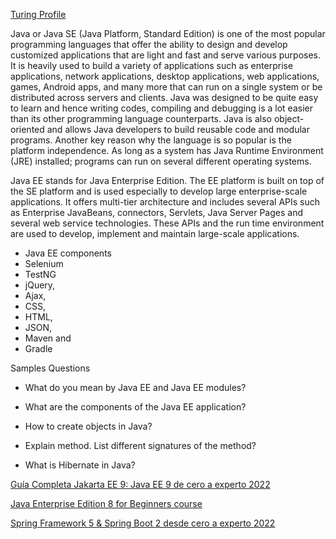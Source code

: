 [Turing Profile](https://www.turing.com/hire/java-ee-developers)

Java or Java SE (Java Platform, Standard Edition) is one of the most popular programming languages that offer the ability to design and develop customized applications that are light and fast and serve various purposes. It is heavily used to build a variety of applications such as enterprise applications, network applications, desktop applications, web applications, games, Android apps, and many more that can run on a single system or be distributed across servers and clients. Java was designed to be quite easy to learn and hence writing codes, compiling and debugging is a lot easier than its other programming language counterparts. Java is also object-oriented and allows Java developers to build reusable code and modular programs. Another key reason why the language is so popular is the platform independence. As long as a system has Java Runtime Environment (JRE) installed; programs can run on several different operating systems.

Java EE stands for Java Enterprise Edition. The EE platform is built on top of the SE platform and is used especially to develop large enterprise-scale applications. It offers multi-tier architecture and includes several APIs such as Enterprise JavaBeans, connectors, Servlets, Java Server Pages and several web service technologies. These APIs and the run time environment are used to develop, implement and maintain large-scale applications.

- Java EE components
- Selenium
- TestNG
- jQuery, 
- Ajax, 
- CSS, 
- HTML, 
- JSON, 
- Maven and
- Gradle

Samples Questions

- What do you mean by Java EE and Java EE modules?

- What are the components of the Java EE application?

- How to create objects in Java?

- Explain method. List different signatures of the method?

- What is Hibernate in Java?


[Guía Completa Jakarta EE 9: Java EE 9 de cero a experto 2022](https://www.udemy.com/course/curso-jakartaee-java-ee-9-desde-cero-a-experto/)

[Java Enterprise Edition 8 for Beginners course](https://www.udemy.com/course/java-enterprise-edition-8/)

[Spring Framework 5 & Spring Boot 2 desde cero a experto 2022](https://www.udemy.com/course/spring-framework-5/)
